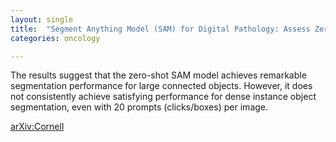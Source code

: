 ```yaml
---
layout: single
title:  "Segment Anything Model (SAM) for Digital Pathology: Assess Zero-shot Segmentation on Whole Slide Imaging"
categories: oncology

---
```

The results suggest that the zero-shot SAM model achieves remarkable segmentation performance for large connected objects. However, it does not consistently achieve satisfying performance for dense instance object segmentation, even with 20 prompts (clicks/boxes) per image.

 
[arXiv:Cornell](https://arxiv.org/abs/2304.04155?utm_source=ActiveCampaign&utm_medium=email&utm_content=Segment+Anything%2C+Domain+Shift%2C+Trustworthy+AI%2C+and+more&utm_campaign=Computer+Vision+Insights+58)